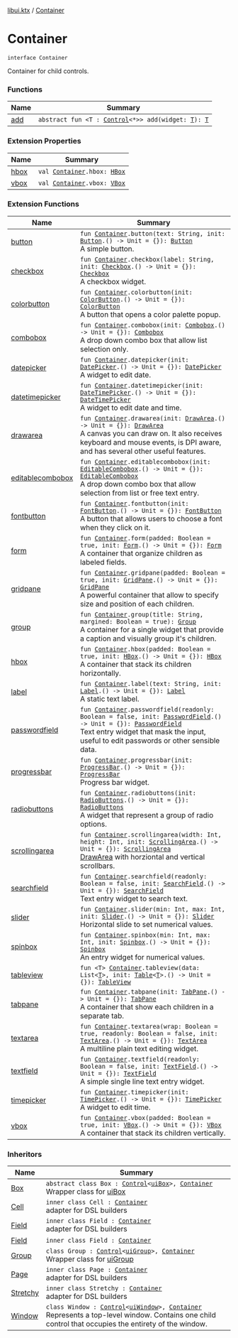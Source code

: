 [libui.ktx](../index.md) / [Container](./index.md)

# Container

`interface Container`

Container for child controls.

### Functions

| Name | Summary |
|---|---|
| [add](add.md) | `abstract fun <T : `[`Control`](../-control/index.md)`<*>> add(widget: `[`T`](add.md#T)`): `[`T`](add.md#T) |

### Extension Properties

| Name | Summary |
|---|---|
| [hbox](../hbox.md) | `val `[`Container`](./index.md)`.hbox: `[`HBox`](../-h-box/index.md) |
| [vbox](../vbox.md) | `val `[`Container`](./index.md)`.vbox: `[`VBox`](../-v-box/index.md) |

### Extension Functions

| Name | Summary |
|---|---|
| [button](../button.md) | `fun `[`Container`](./index.md)`.button(text: String, init: `[`Button`](../-button/index.md)`.() -> Unit = {}): `[`Button`](../-button/index.md)<br>A simple button. |
| [checkbox](../checkbox.md) | `fun `[`Container`](./index.md)`.checkbox(label: String, init: `[`Checkbox`](../-checkbox/index.md)`.() -> Unit = {}): `[`Checkbox`](../-checkbox/index.md)<br>A checkbox widget. |
| [colorbutton](../colorbutton.md) | `fun `[`Container`](./index.md)`.colorbutton(init: `[`ColorButton`](../-color-button/index.md)`.() -> Unit = {}): `[`ColorButton`](../-color-button/index.md)<br>A button that opens a color palette popup. |
| [combobox](../combobox.md) | `fun `[`Container`](./index.md)`.combobox(init: `[`Combobox`](../-combobox/index.md)`.() -> Unit = {}): `[`Combobox`](../-combobox/index.md)<br>A drop down combo box that allow list selection only. |
| [datepicker](../datepicker.md) | `fun `[`Container`](./index.md)`.datepicker(init: `[`DatePicker`](../-date-picker/index.md)`.() -> Unit = {}): `[`DatePicker`](../-date-picker/index.md)<br>A widget to edit date. |
| [datetimepicker](../datetimepicker.md) | `fun `[`Container`](./index.md)`.datetimepicker(init: `[`DateTimePicker`](../-date-time-picker/index.md)`.() -> Unit = {}): `[`DateTimePicker`](../-date-time-picker/index.md)<br>A widget to edit date and time. |
| [drawarea](../drawarea.md) | `fun `[`Container`](./index.md)`.drawarea(init: `[`DrawArea`](../-draw-area/index.md)`.() -> Unit = {}): `[`DrawArea`](../-draw-area/index.md)<br>A canvas you can draw on. It also receives keyboard and mouse events, is DPI aware, and has several other useful features. |
| [editablecombobox](../editablecombobox.md) | `fun `[`Container`](./index.md)`.editablecombobox(init: `[`EditableCombobox`](../-editable-combobox/index.md)`.() -> Unit = {}): `[`EditableCombobox`](../-editable-combobox/index.md)<br>A drop down combo box that allow selection from list or free text entry. |
| [fontbutton](../fontbutton.md) | `fun `[`Container`](./index.md)`.fontbutton(init: `[`FontButton`](../-font-button/index.md)`.() -> Unit = {}): `[`FontButton`](../-font-button/index.md)<br>A button that allows users to choose a font when they click on it. |
| [form](../form.md) | `fun `[`Container`](./index.md)`.form(padded: Boolean = true, init: `[`Form`](../-form/index.md)`.() -> Unit = {}): `[`Form`](../-form/index.md)<br>A container that organize children as labeled fields. |
| [gridpane](../gridpane.md) | `fun `[`Container`](./index.md)`.gridpane(padded: Boolean = true, init: `[`GridPane`](../-grid-pane/index.md)`.() -> Unit = {}): `[`GridPane`](../-grid-pane/index.md)<br>A powerful container that allow to specify size and position of each children. |
| [group](../group.md) | `fun `[`Container`](./index.md)`.group(title: String, margined: Boolean = true): `[`Group`](../-group/index.md)<br>A container for a single widget that provide a caption and visually group it's children. |
| [hbox](../hbox.md) | `fun `[`Container`](./index.md)`.hbox(padded: Boolean = true, init: `[`HBox`](../-h-box/index.md)`.() -> Unit = {}): `[`HBox`](../-h-box/index.md)<br>A container that stack its children horizontally. |
| [label](../label.md) | `fun `[`Container`](./index.md)`.label(text: String, init: `[`Label`](../-label/index.md)`.() -> Unit = {}): `[`Label`](../-label/index.md)<br>A static text label. |
| [passwordfield](../passwordfield.md) | `fun `[`Container`](./index.md)`.passwordfield(readonly: Boolean = false, init: `[`PasswordField`](../-password-field/index.md)`.() -> Unit = {}): `[`PasswordField`](../-password-field/index.md)<br>Text entry widget that mask the input, useful to edit passwords or other sensible data. |
| [progressbar](../progressbar.md) | `fun `[`Container`](./index.md)`.progressbar(init: `[`ProgressBar`](../-progress-bar/index.md)`.() -> Unit = {}): `[`ProgressBar`](../-progress-bar/index.md)<br>Progress bar widget. |
| [radiobuttons](../radiobuttons.md) | `fun `[`Container`](./index.md)`.radiobuttons(init: `[`RadioButtons`](../-radio-buttons/index.md)`.() -> Unit = {}): `[`RadioButtons`](../-radio-buttons/index.md)<br>A widget that represent a group of radio options. |
| [scrollingarea](../scrollingarea.md) | `fun `[`Container`](./index.md)`.scrollingarea(width: Int, height: Int, init: `[`ScrollingArea`](../-scrolling-area/index.md)`.() -> Unit = {}): `[`ScrollingArea`](../-scrolling-area/index.md)<br>[DrawArea](../-draw-area/index.md) with horziontal and vertical scrollbars. |
| [searchfield](../searchfield.md) | `fun `[`Container`](./index.md)`.searchfield(readonly: Boolean = false, init: `[`SearchField`](../-search-field/index.md)`.() -> Unit = {}): `[`SearchField`](../-search-field/index.md)<br>Text entry widget to search text. |
| [slider](../slider.md) | `fun `[`Container`](./index.md)`.slider(min: Int, max: Int, init: `[`Slider`](../-slider/index.md)`.() -> Unit = {}): `[`Slider`](../-slider/index.md)<br>Horizontal slide to set numerical values. |
| [spinbox](../spinbox.md) | `fun `[`Container`](./index.md)`.spinbox(min: Int, max: Int, init: `[`Spinbox`](../-spinbox/index.md)`.() -> Unit = {}): `[`Spinbox`](../-spinbox/index.md)<br>An entry widget for numerical values. |
| [tableview](../tableview.md) | `fun <T> `[`Container`](./index.md)`.tableview(data: List<`[`T`](../tableview.md#T)`>, init: `[`Table`](../-table/index.md)`<`[`T`](../tableview.md#T)`>.() -> Unit = {}): `[`TableView`](../-table-view/index.md) |
| [tabpane](../tabpane.md) | `fun `[`Container`](./index.md)`.tabpane(init: `[`TabPane`](../-tab-pane/index.md)`.() -> Unit = {}): `[`TabPane`](../-tab-pane/index.md)<br>A container that show each children in a separate tab. |
| [textarea](../textarea.md) | `fun `[`Container`](./index.md)`.textarea(wrap: Boolean = true, readonly: Boolean = false, init: `[`TextArea`](../-text-area/index.md)`.() -> Unit = {}): `[`TextArea`](../-text-area/index.md)<br>A multiline plain text editing widget. |
| [textfield](../textfield.md) | `fun `[`Container`](./index.md)`.textfield(readonly: Boolean = false, init: `[`TextField`](../-text-field/index.md)`.() -> Unit = {}): `[`TextField`](../-text-field/index.md)<br>A simple single line text entry widget. |
| [timepicker](../timepicker.md) | `fun `[`Container`](./index.md)`.timepicker(init: `[`TimePicker`](../-time-picker/index.md)`.() -> Unit = {}): `[`TimePicker`](../-time-picker/index.md)<br>A widget to edit time. |
| [vbox](../vbox.md) | `fun `[`Container`](./index.md)`.vbox(padded: Boolean = true, init: `[`VBox`](../-v-box/index.md)`.() -> Unit = {}): `[`VBox`](../-v-box/index.md)<br>A container that stack its children vertically. |

### Inheritors

| Name | Summary |
|---|---|
| [Box](../-box/index.md) | `abstract class Box : `[`Control`](../-control/index.md)`<`[`uiBox`](../../libui/ui-box.md)`>, `[`Container`](./index.md)<br>Wrapper class for [uiBox](../../libui/ui-box.md) |
| [Cell](../-grid-pane/-cell/index.md) | `inner class Cell : `[`Container`](./index.md)<br>adapter for DSL builders |
| [Field](../-form/-field/index.md) | `inner class Field : `[`Container`](./index.md)<br>adapter for DSL builders |
| [Field](../-form/-stretchy/-field/index.md) | `inner class Field : `[`Container`](./index.md) |
| [Group](../-group/index.md) | `class Group : `[`Control`](../-control/index.md)`<`[`uiGroup`](../../libui/ui-group.md)`>, `[`Container`](./index.md)<br>Wrapper class for [uiGroup](../../libui/ui-group.md) |
| [Page](../-tab-pane/-page/index.md) | `inner class Page : `[`Container`](./index.md)<br>adapter for DSL builders |
| [Stretchy](../-box/-stretchy/index.md) | `inner class Stretchy : `[`Container`](./index.md)<br>adapter for DSL builders |
| [Window](../-window/index.md) | `class Window : `[`Control`](../-control/index.md)`<`[`uiWindow`](../../libui/ui-window.md)`>, `[`Container`](./index.md)<br>Represents a top-level window. Contains one child control that occupies the entirety of the window. |
